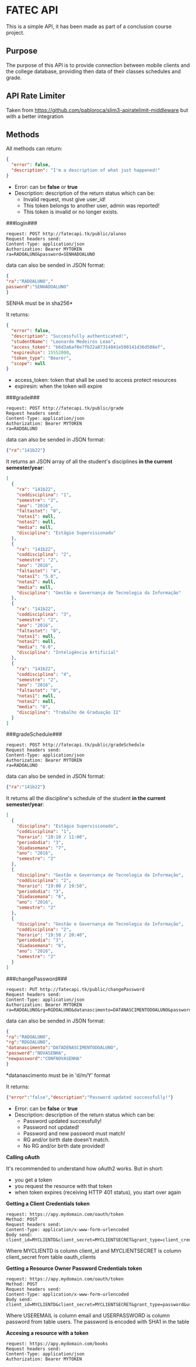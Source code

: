 # FATEC API

This is a simple API, it has been made as part of a conclusion course project.

## Purpose

The purpose of this API is to provide connection between mobile clients and the college database, providing then data of their classes schedules and grade.

## API Rate Limiter

Taken from https://github.com/pabloroca/slim3-apiratelimit-middleware but with a better integration


## Methods

All methods can return:

```json
{
  "error": false,
  "description": "I'm a description of what just happened!"
}
```

- Error: can be **false** or **true**
- Description: description of the return status which can be: 
  * Invalid request, must give user_id!
  * This token belongs to another user, admin was reported!
  * This token is invalid or no longer exists.


###login###

```
request: POST http://fatecapi.tk/public/alunos
Request headers send:
Content-Type: application/json
Authorization: Bearer MYTOKEN
ra=RADOALUNO&password=SENHADOALUNO

```

data can also be sended in JSON format:

```json
{
"ra":"RADOALUNO","
password":"SENHADOALUNO"
}
```
SENHA must be in sha256*

 It returns:

```json
{
  "error": false,
  "description": "Successfully authenticated!",
  "studentName": "Leonardo Medeiros Leao",
  "access_token": "b6d3a6af0e7fb22a87314841e500141d36d508ef",
  "expireshin": 15552000,
  "token_type": "Bearer",
  "scope": null
}
```

- access_token: token that shall be used to access protect resources
- expiresin: when the token will expire

###grade###

```
request: POST http://fatecapi.tk/public/grade
Request headers send:
Content-Type: application/json
Authorization: Bearer MYTOKEN
ra=RADOALUNO

```

data can also be sended in JSON format:

```json
{"ra":"141b22"}
```

 It returns an JSON array of all the student's disciplines **in the current semester/year**:

```json
[
  {
    "ra": "141b22",
    "coddisciplina": "1",
    "semestre": "2",
    "ano": "2016",
    "faltastot": "0",
    "notas1": null,
    "notas2": null,
    "media": null,
    "disciplina": "Estágio Supervisionado"
  },
  {
    "ra": "141b22",
    "coddisciplina": "2",
    "semestre": "2",
    "ano": "2016",
    "faltastot": "4",
    "notas1": "5.0",
    "notas2": null,
    "media": null,
    "disciplina": "Gestão e Governança de Tecnologia da Informação"
  },
  {
    "ra": "141b22",
    "coddisciplina": "3",
    "semestre": "2",
    "ano": "2016",
    "faltastot": "8",
    "notas1": null,
    "notas2": null,
    "media": "6.0",
    "disciplina": "Inteligência Artificial"
  },
  {
    "ra": "141b22",
    "coddisciplina": "4",
    "semestre": "2",
    "ano": "2016",
    "faltastot": "0",
    "notas1": null,
    "notas2": null,
    "media": "0",
    "disciplina": "Trabalho de Graduação II"
  }
]


```

###gradeSchedule###

```
request: POST http://fatecapi.tk/public/gradeSchedule
Request headers send:
Content-Type: application/json
Authorization: Bearer MYTOKEN
ra=RADOALUNO

```

data can also be sended in JSON format:

```json
{"ra":"141b22"}
```

It returns all the discipline's schedule of the student **in the current semester/year**:

```json
[
  {
    "disciplina": "Estágio Supervisionado",
    "coddisciplina": "1",
    "horario": "10:10 / 11:00",
    "periododia": "3",
    "diadasemana": "7",
    "ano": "2016",
    "semestre": "2"
  },
  {
    "disciplina": "Gestão e Governança de Tecnologia da Informação",
    "coddisciplina": "2",
    "horario": "19:00 / 19:50",
    "periododia": "3",
    "diadasemana": "6",
    "ano": "2016",
    "semestre": "2"
  },
  {
    "disciplina": "Gestão e Governança de Tecnologia da Informação",
    "coddisciplina": "2",
    "horario": "19:50 / 20:40",
    "periododia": "3",
    "diadasemana": "6",
    "ano": "2016",
    "semestre": "2"
  }
]
```

###changePassword###

```
request: PUT http://fatecapi.tk/public/changePassword
Request headers send:
Content-Type: application/json
Authorization: Bearer MYTOKEN
ra=RADOALUNO&rg=RGDOALUNO&datanascimento=DATANASCIMENTODOALUNO&password=NOVASENHA&newpassword=CONFNOVASENHA

```

data can also be sended in JSON format:

```json
{
"ra":"RADOALUNO",
"rg":"RDGOALUNO",
"datanascimento":"DATADENASCIMENTODOALUNO",
"password":"NOVASENHA",
"newpassword":"CONFNOVASENHA"
}
```

*datanascimento must be in 'd/m/Y' format

It returns:

```json
{"error":"false","description":"Password updated successfully!"}
```

- Error: can be **false** or **true**
- Description: description of the return status which can be:  
  * Password updated successfully!
  * Password not updated!
  * Password and new password must match!
  * RG and/or birth date doesn\'t match.
  * No RG and/or birth date provided!  


**Calling oAuth**

It's recommended to understand how oAuth2 works. But in short:

- you get a token
- you request the resource with that token
- when token expires (receiving HTTP 401 status), you start over again

**Getting a Client Credentials token**

```
request: https://apy.mydomain.com/oauth/token
Method: POST
Request headers send:
Content-Type: application/x-www-form-urlencoded
Body send:
client_id=MYCLIENTD&client_secret=MYCLIENTSECRET&grant_type=client_credentials
```

Where MYCLIENTD is column client_id and MYCLIENTSECRET is column client_secret from table oauth_clients

**Getting a Resource Owner Password Credentials token**

```
request: https://apy.mydomain.com/oauth/token
Method: POST
Request headers send:
Content-Type: application/x-www-form-urlencoded
Body send:
client_id=MYCLIENTD&client_secret=MYCLIENTSECRET&grant_type=password&username=USEREMAIL&password=USERPASSWORD
```

Where USEREMAIL is column email and USERPASSWORD is column password from table users. The password is encoded with SHA1 in the table

**Accesing a resource with a token**

```
request: https://apy.mydomain.com/books
Request headers send:
Content-Type: application/json
Authorization: Bearer MYTOKEN
```



